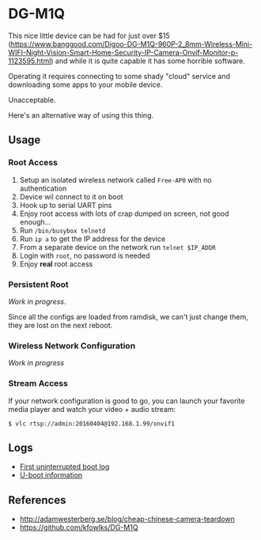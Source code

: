 # DG-M1Q

This nice little device can be had for just over $15 (https://www.banggood.com/Digoo-DG-M1Q-960P-2_8mm-Wireless-Mini-WIFI-Night-Vision-Smart-Home-Security-IP-Camera-Onvif-Monitor-p-1123595.html) and while it is quite capable it has some horrible software.

Operating it requires connecting to some shady "cloud" service and downloading some apps to your mobile device.

Unacceptable.

Here's an alternative way of using this thing.

## Usage

### Root Access

1. Setup an isolated wireless network called `Free-AP0` with no authentication
2. Device wil connect to it on boot
3. Hook up to serial UART pins
4. Enjoy root access with lots of crap dumped on screen, not good enough...
4. Run `/bin/busybox telnetd`
5. Run `ip a` to get the IP address for the device
6. From a separate device on the network run `telnet $IP_ADDR`
7. Login with `root`, no password is needed
8. Enjoy **real** root access

### Persistent Root

*Work in progress*.

Since all the configs are loaded from ramdisk, we can't just change them, they are lost on the next reboot.

### Wireless Network Configuration

*Work in progress*

### Stream Access

If your network configuration is good to go, you can launch your favorite media player and watch your video + audio stream:

```
$ vlc rtsp://admin:20160404@192.168.1.99/onvif1
```

## Logs

 - [First uninterrupted boot log](unbox.log)
 - [U-boot information](uboot.log)

## References

 - http://adamwesterberg.se/blog/cheap-chinese-camera-teardown
 - https://github.com/kfowlks/DG-M1Q
